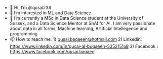 - 👋 Hi, I’m @qusai238
- 👀 I’m interested in ML and Data Science 
- 🌱 I’m currently a MSc in Data Science student at the University of Sussex, and a Data Science Mentor at ShAI for AI. I am very passionate about data in all forms, Machine learning, Artificial Intellegence and programming.
- 📫 How to reach me: 1) qusai.baqaeen@hotmail.com
                      2) Linkedin: https://www.linkedin.com/in/qusai-al-buqaeen-5352151a9
                      3) Facebook : https://www.facebook.com/qusai.baqaee
<!---
qusai238/qusai238 is a ✨ special ✨ repository because its `README.md` (this file) appears on your GitHub profile.
You can click the Preview link to take a look at your changes.
--->
